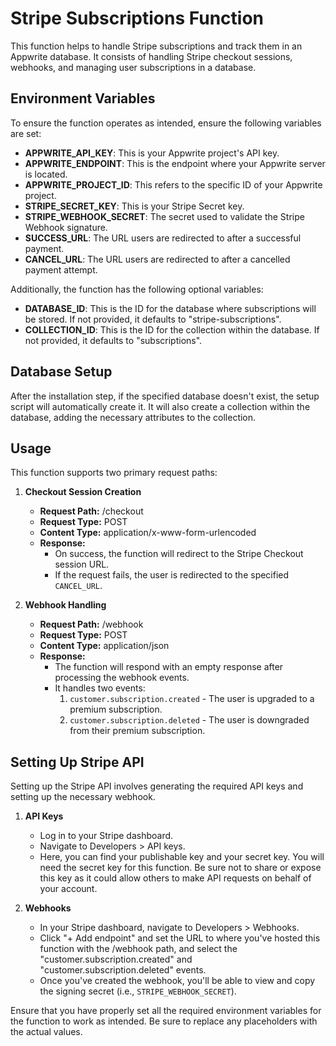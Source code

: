 # Stripe Subscriptions Function

This function helps to handle Stripe subscriptions and track them in an Appwrite database. It consists of handling Stripe checkout sessions, webhooks, and managing user subscriptions in a database.

## Environment Variables

To ensure the function operates as intended, ensure the following variables are set:

- **APPWRITE_API_KEY**: This is your Appwrite project's API key.
- **APPWRITE_ENDPOINT**: This is the endpoint where your Appwrite server is located.
- **APPWRITE_PROJECT_ID**: This refers to the specific ID of your Appwrite project.
- **STRIPE_SECRET_KEY**: This is your Stripe Secret key.
- **STRIPE_WEBHOOK_SECRET**: The secret used to validate the Stripe Webhook signature.
- **SUCCESS_URL**: The URL users are redirected to after a successful payment.
- **CANCEL_URL**: The URL users are redirected to after a cancelled payment attempt.

Additionally, the function has the following optional variables:

- **DATABASE_ID**: This is the ID for the database where subscriptions will be stored. If not provided, it defaults to "stripe-subscriptions".
- **COLLECTION_ID**: This is the ID for the collection within the database. If not provided, it defaults to "subscriptions".

## Database Setup

After the installation step, if the specified database doesn't exist, the setup script will automatically create it. It will also create a collection within the database, adding the necessary attributes to the collection.

## Usage

This function supports two primary request paths:

1. **Checkout Session Creation**

   - **Request Path:** /checkout
   - **Request Type:** POST
   - **Content Type:** application/x-www-form-urlencoded
   - **Response:** 
     - On success, the function will redirect to the Stripe Checkout session URL.
     - If the request fails, the user is redirected to the specified `CANCEL_URL`.

2. **Webhook Handling**

   - **Request Path:** /webhook
   - **Request Type:** POST
   - **Content Type:** application/json
   - **Response:** 
     - The function will respond with an empty response after processing the webhook events.
     - It handles two events:
        1. `customer.subscription.created` - The user is upgraded to a premium subscription.
        2. `customer.subscription.deleted` - The user is downgraded from their premium subscription.

## Setting Up Stripe API

Setting up the Stripe API involves generating the required API keys and setting up the necessary webhook.

1. **API Keys**
    - Log in to your Stripe dashboard.
    - Navigate to Developers > API keys.
    - Here, you can find your publishable key and your secret key. You will need the secret key for this function. Be sure not to share or expose this key as it could allow others to make API requests on behalf of your account.

2. **Webhooks**
    - In your Stripe dashboard, navigate to Developers > Webhooks.
    - Click "+ Add endpoint" and set the URL to where you've hosted this function with the /webhook path, and select the "customer.subscription.created" and "customer.subscription.deleted" events.
    - Once you've created the webhook, you'll be able to view and copy the signing secret (i.e., `STRIPE_WEBHOOK_SECRET`).

Ensure that you have properly set all the required environment variables for the function to work as intended. Be sure to replace any placeholders with the actual values.